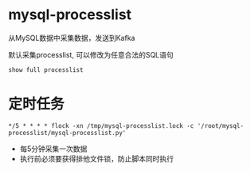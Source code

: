 # mysql-processlist
从MySQL数据中采集数据，发送到Kafka

默认采集processlist, 可以修改为任意合法的SQL语句
```
show full processlist
```

# 定时任务
```
*/5 * * * * flock -xn /tmp/mysql-processlist.lock -c '/root/mysql-processlist/mysql-processlist.py'
```

* 每5分钟采集一次数据
* 执行前必须要获得排他文件锁，防止脚本同时执行
